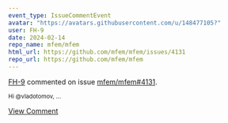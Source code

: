 ```yaml
---
event_type: IssueCommentEvent
avatar: "https://avatars.githubusercontent.com/u/148477105?"
user: FH-9
date: 2024-02-14
repo_name: mfem/mfem
html_url: https://github.com/mfem/mfem/issues/4131
repo_url: https://github.com/mfem/mfem
---
```


<a href='https://github.com/FH-9' target='_blank'>FH-9</a> commented on issue <a href='https://github.com/mfem/mfem/issues/4131' target='_blank'>mfem/mfem#4131</a>.

<small>Hi @vladotomov,...</small>

<a href='https://github.com/mfem/mfem/issues/4131' target='_blank'>View Comment</a>